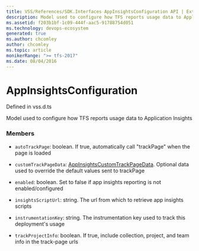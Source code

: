 ```yaml
---
title: VSS/References/SDK.Interfaces AppInsightsConfiguration API | Extensions for Azure DevOps Services
description: Model used to configure how TFS reports usage data to Application Insights
ms.assetid: f203b1bf-1c09-444f-aac5-91788754d051
ms.technology: devops-ecosystem
generated: true
ms.author: chcomley
author: chcomley
ms.topic: article
monikerRange: ">= tfs-2017"
ms.date: 08/04/2016
---
```


# AppInsightsConfiguration

Defined in vss.d.ts

Model used to configure how TFS reports usage data to Application Insights

### Members

- `autoTrackPage`: boolean. If true, automatically call &quot;trackPage&quot; when the page is loaded

- `customTrackPageData`: [AppInsightsCustomTrackPageData](../../../VSS/References/SDK_Interfaces/AppInsightsCustomTrackPageData.md). Optional data used to override the default values sent to trackPage

- `enabled`: boolean. Set to false if app insights reporting is not enabled/configured

- `insightsScriptUrl`: string. The url from which to retrieve app insights scripts

- `instrumentationKey`: string. The instrumentation key used to track this deployment&#x27;s usage

- `trackProjectInfo`: boolean. If true, include collection, project, and team info in the track-page urls
